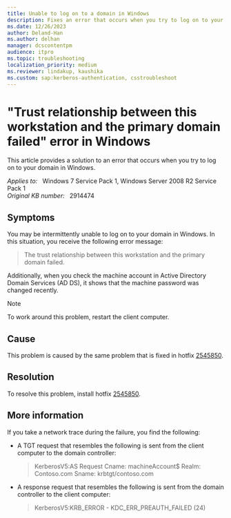 ```yaml
---
title: Unable to log on to a domain in Windows
description: Fixes an error that occurs when you try to log on to your domain in Windows.
ms.date: 12/26/2023
author: Deland-Han
ms.author: delhan
manager: dcscontentpm
audience: itpro
ms.topic: troubleshooting
localization_priority: medium
ms.reviewer: lindakup, kaushika
ms.custom: sap:kerberos-authentication, csstroubleshoot
---
```

# "Trust relationship between this workstation and the primary domain failed" error in Windows

This article provides a solution to an error that occurs when you try to log on to your domain in Windows.

_Applies to:_ &nbsp; Windows 7 Service Pack 1, Windows Server 2008 R2 Service Pack 1  
_Original KB number:_ &nbsp; 2914474

## Symptoms

You may be intermittently unable to log on to your domain in Windows. In this situation, you receive the following error message:

> The trust relationship between this workstation and the primary domain failed.

Additionally, when you check the machine account in Active Directory Domain Services (AD DS), it shows that the machine password was changed recently.

> [!NOTE]
> To work around this problem, restart the client computer.

## Cause

This problem is caused by the same problem that is fixed in hotfix [2545850](https://support.microsoft.com/help/2545850).

## Resolution

To resolve this problem, install hotfix [2545850](https://support.microsoft.com/help/2545850).

## More information

If you take a network trace during the failure, you find the following:

- A TGT request that resembles the following is sent from the client computer to the domain controller:

    > KerberosV5:AS Request Cname: machineAccount$ Realm: Contoso.com Sname: krbtgt/contoso.com

- A response request that resembles the following is sent from the domain controller to the client computer:

    > KerberosV5:KRB_ERROR - KDC_ERR_PREAUTH_FAILED (24)
